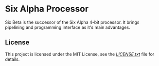 # Six Alpha Processor

Six Beta is the successor of the Six Alpha 4-bit processor. It brings pipelining and programming interface as it's main advantages.

## License

This project is licensed under the MIT License, see the [*LICENSE.txt*](LICENSE.txt) file for details.

